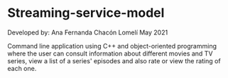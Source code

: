 # Streaming-service-model

Developed by: Ana Fernanda Chacón Lomelí
May 2021

Command line application using C++ and object-oriented programming where the user can consult information about different movies and TV series, view a list of a series' episodes and also rate or view the rating of each one.
